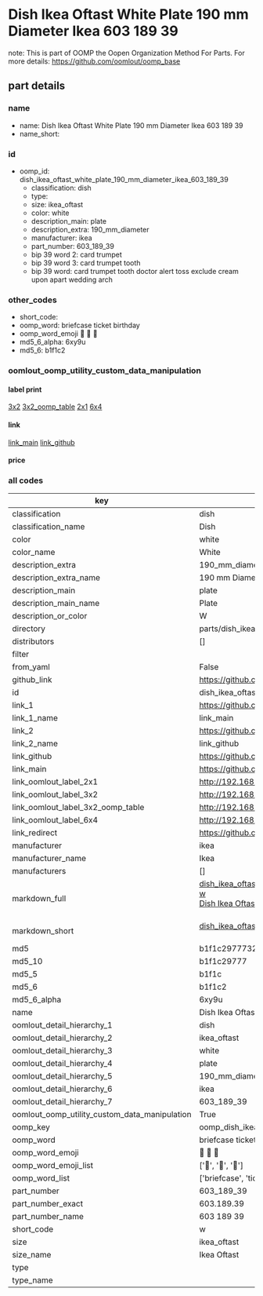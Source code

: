 # Dish Ikea Oftast White Plate 190 mm Diameter Ikea 603 189 39  

note: This is part of OOMP the Oopen Organization Method For Parts. For more details: https://github.com/oomlout/oomp_base

##  part details
  







### name
* name: Dish Ikea Oftast White Plate 190 mm Diameter Ikea 603 189 39
* name_short: 
### id
* oomp_id: dish_ikea_oftast_white_plate_190_mm_diameter_ikea_603_189_39
  * classification: dish
  * type: 
  * size: ikea_oftast
  * color: white
  * description_main: plate
  * description_extra: 190_mm_diameter
  * manufacturer: ikea
  * part_number: 603_189_39
  * bip 39 word 2: card trumpet
  * bip 39 word 3: card trumpet tooth
  * bip 39 word: card trumpet tooth doctor alert toss exclude cream upon apart wedding arch

### other_codes
* short_code: 
* oomp_word: briefcase ticket birthday
* oomp_word_emoji :briefcase: :ticket: :birthday:
* md5_6_alpha: 6xy9u
* md5_6: b1f1c2






### oomlout_oomp_utility_custom_data_manipulation
#### label print
[3x2](http://192.168.1.245:1112/?label=oomp%206xy9u)
[3x2_oomp_table](http://192.168.1.108:1112/?label=oomp%206xy9u)
[2x1](http://192.168.1.242:1112/?label=oomp%206xy9u)
[6x4](http://192.168.1.55:1112/?label=oomp%206xy9u)    

#### link

[link_main](https://github.com/oomlout/oomlout_oomp_version_1_messy/tree/main/parts/dish_ikea_oftast_white_plate_190_mm_diameter_ikea_603_189_39) [link_github](https://github.com/oomlout/oomlout_oomp_version_1_messy/tree/main/parts/dish_ikea_oftast_white_plate_190_mm_diameter_ikea_603_189_39)                             

#### price







### all codes 
| key | value |  
| --- | --- |  
| classification | dish |  
| classification_name | Dish |  
| color | white |  
| color_name | White |  
| description_extra | 190_mm_diameter |  
| description_extra_name | 190 mm Diameter |  
| description_main | plate |  
| description_main_name | Plate |  
| description_or_color | W  |  
| directory | parts/dish_ikea_oftast_white_plate_190_mm_diameter_ikea_603_189_39 |  
| distributors | [] |  
| filter |  |  
| from_yaml | False |  
| github_link | https://github.com/oomlout/oomlout_oomp_part_src/tree/main/parts/dish_ikea_oftast_white_plate_190_mm_diameter_ikea_603_189_39 |  
| id | dish_ikea_oftast_white_plate_190_mm_diameter_ikea_603_189_39 |  
| link_1 | https://github.com/oomlout/oomlout_oomp_version_1_messy/tree/main/parts/dish_ikea_oftast_white_plate_190_mm_diameter_ikea_603_189_39 |  
| link_1_name | link_main |  
| link_2 | https://github.com/oomlout/oomlout_oomp_version_1_messy/tree/main/parts/dish_ikea_oftast_white_plate_190_mm_diameter_ikea_603_189_39 |  
| link_2_name | link_github |  
| link_github | https://github.com/oomlout/oomlout_oomp_version_1_messy/tree/main/parts/dish_ikea_oftast_white_plate_190_mm_diameter_ikea_603_189_39 |  
| link_main | https://github.com/oomlout/oomlout_oomp_version_1_messy/tree/main/parts/dish_ikea_oftast_white_plate_190_mm_diameter_ikea_603_189_39 |  
| link_oomlout_label_2x1 | http://192.168.1.242:1112/?label=oomp%206xy9u |  
| link_oomlout_label_3x2 | http://192.168.1.245:1112/?label=oomp%206xy9u |  
| link_oomlout_label_3x2_oomp_table | http://192.168.1.108:1112/?label=oomp%206xy9u |  
| link_oomlout_label_6x4 | http://192.168.1.55:1112/?label=oomp%206xy9u |  
| link_redirect | https://github.com/oomlout/oomlout_oomp_version_1_messy/tree/main/parts/dish_ikea_oftast_white_plate_190_mm_diameter_ikea_603_189_39 |  
| manufacturer | ikea |  
| manufacturer_name | Ikea |  
| manufacturers | [] |  
| markdown_full | [dish_ikea_oftast_white_plate_190_mm_diameter_ikea_603_189_39](none)<br>[w](none)<br>[Dish Ikea Oftast White Plate 190 Mm Diameter Ikea 603 189 39](none)<br><br> |  
| markdown_short | [dish_ikea_oftast_white_plate_190_mm_diameter_ikea_603_189_39](none)<br><br> |  
| md5 | b1f1c2977732e9df96831405c9ba6114 |  
| md5_10 | b1f1c29777 |  
| md5_5 | b1f1c |  
| md5_6 | b1f1c2 |  
| md5_6_alpha | 6xy9u |  
| name | Dish Ikea Oftast White Plate 190 mm Diameter Ikea 603 189 39 |  
| oomlout_detail_hierarchy_1 | dish |  
| oomlout_detail_hierarchy_2 | ikea_oftast |  
| oomlout_detail_hierarchy_3 | white |  
| oomlout_detail_hierarchy_4 | plate |  
| oomlout_detail_hierarchy_5 | 190_mm_diameter |  
| oomlout_detail_hierarchy_6 | ikea |  
| oomlout_detail_hierarchy_7 | 603_189_39 |  
| oomlout_oomp_utility_custom_data_manipulation | True |  
| oomp_key | oomp_dish_ikea_oftast_white_plate_190_mm_diameter_ikea_603_189_39 |  
| oomp_word | briefcase ticket birthday |  
| oomp_word_emoji | :briefcase: :ticket: :birthday: |  
| oomp_word_emoji_list | [':briefcase:', ':ticket:', ':birthday:'] |  
| oomp_word_list | ['briefcase', 'ticket', 'birthday'] |  
| part_number | 603_189_39 |  
| part_number_exact | 603.189.39 |  
| part_number_name | 603 189 39 |  
| short_code | w |  
| size | ikea_oftast |  
| size_name | Ikea Oftast |  
| type |  |  
| type_name |  |  
